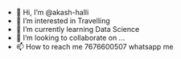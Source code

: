 - 👋 Hi, I’m @akash-halli
- 👀 I’m interested in Travelling 
- 🌱 I’m currently learning Data Science 
- 💞️ I’m looking to collaborate on ...
- 📫 How to reach me 7676600507 whatsapp me

<!---
akash-halli/akash-halli is a ✨ special ✨ repository because its `README.md` (this file) appears on your GitHub profile.
You can click the Preview link to take a look at your changes.
--->
